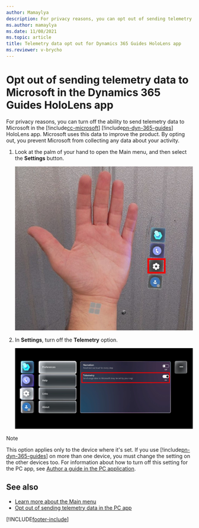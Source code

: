 ```yaml
---
author: Mamaylya
description: For privacy reasons, you can opt out of sending telemetry data to Microsoft in the Microsoft Dynamics 365 Guides HoloLens app.
ms.author: mamaylya
ms.date: 11/08/2021
ms.topic: article
title: Telemetry data opt out for Dynamics 365 Guides HoloLens app
ms.reviewer: v-brycho
---
```


# Opt out of sending telemetry data to Microsoft in the Dynamics 365 Guides HoloLens app

For privacy reasons, you can turn off the ability to send telemetry data to Microsoft in the [!include[cc-microsoft](../includes/cc-microsoft.md)] [!include[pn-dyn-365-guides](../includes/pn-dyn-365-guides.md)] HoloLens app. Microsoft uses this data to improve the product. By opting out, you prevent Microsoft from collecting any data about your activity.

1. Look at the palm of your hand to open the Main menu, and then select the **Settings** button.

    ![Settings button on Main menu.](media/main-menu-settings.jpg "Settings button on Main menu")

2. In **Settings**, turn off the **Telemetry** option.

    ![Telemetry option in Settings screen.](media/telemetry-option.jpg "Telemetry option in Settings screen")

> [!NOTE]
> This option applies only to the device where it's set. If you use [!include[pn-dyn-365-guides](../includes/pn-dyn-365-guides.md)] on more than one device, you must change the setting on the other devices too. For information about how to turn off this setting for the PC app, see [Author a guide in the PC application](pc-app-overview.md).

## See also

- [Learn more about the Main menu](main-menu.md)
- [Opt out of sending telemetry data in the PC app](data-opt-out-pc-app.md)


[!INCLUDE[footer-include](../includes/footer-banner.md)]
